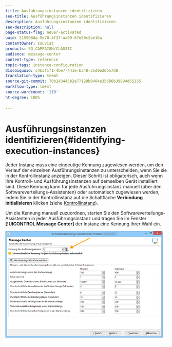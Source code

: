 ```yaml
---
title: Ausführungsinstanzen identifizieren
seo-title: Ausführungsinstanzen identifizieren
description: Ausführungsinstanzen identifizieren
seo-description: null
page-status-flag: never-activated
uuid: 215908da-9e70-4f37-aa99-67e80c2ae16a
contentOwner: sauviat
products: SG_CAMPAIGN/CLASSIC
audience: message-center
content-type: reference
topic-tags: instance-configuration
discoiquuid: c4b3f1f1-4be7-441e-b348-35d0e26b57d8
translation-type: tm+mt
source-git-commit: 70b143445b2e77128b9404e35d96b39694d55335
workflow-type: tm+mt
source-wordcount: '110'
ht-degree: 100%

---
```



# Ausführungsinstanzen identifizieren{#identifying-execution-instances}

Jeder Instanz muss eine eindeutige Kennung zugewiesen werden, um den Verlauf der einzelnen Ausführungsinstanzen zu unterscheiden, wenn Sie sie in der Kontrollinstanz anzeigen. Dieser Schritt ist obligatorisch, auch wenn Ihre Kontroll- und Ausführungsinstanzen auf demselben Gerät installiert sind. Diese Kennung kann für jede Ausführungsinstanz manuell (über den Softwareverteilungs-Assistenten) oder automatisch zugewiesen werden, indem Sie in der Kontrollinstanz auf die Schaltfläche **Verbindung initialisieren** klicken (siehe [Kontrollinstanz](../../message-center/using/creating-a-shared-connection.md#control-instance)).

Um die Kennung manuell zuzuordnen, starten Sie den Softwareverteilungs-Assistenten in jeder Ausführungsinstanz und tragen Sie im Fenster **[!UICONTROL Message Center]** der Instanz eine Kennung Ihrer Wahl ein.

![](assets/messagecenter_id_execinstance_001.png)

